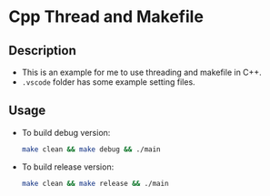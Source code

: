 # Cpp Thread and Makefile

## Description
+ This is an example for me to use threading and makefile in C++.
+ `.vscode` folder has some example setting files.

## Usage
+ To build debug version:
  ```bash
  make clean && make debug && ./main
  ```
+ To build release version:
  ```bash
  make clean && make release && ./main
  ```

